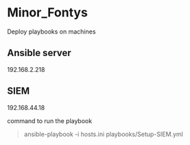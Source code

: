 # Minor_Fontys

Deploy playbooks on machines

## Ansible server
192.168.2.218

## SIEM

192.168.44.18

command to run the playbook

> ansible-playbook -i hosts.ini playbooks/Setup-SIEM.yml 
